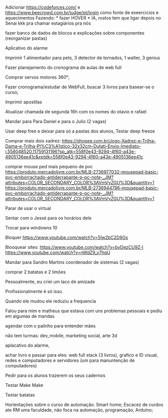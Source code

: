 Adicionar https://codeforces.com/ e https://www.beecrowd.com.br/judge/pt/login como fonte de exeercicios e aquecimentos
Fazendo:
	* fazer HOVER
	* IA, rostos
tem que ligar depois no Senai kkk pra chamar estagiários pra nós

fazer banco de dados de blocos e explicações  sobre componentes (reorganizar pastas)

Aplicativo do alarme

Imprimir 1 alimentador para pets, 3 detector de tornados, 1 walter, 3 genius

Fazer planejamento do cronograma de aulas de web full

Comprar servos motores 360°;

Fazer cronograma/estudar de WebFull, buscar 3 livros para basear-se o curso; 

Imprimir apostilas

Atualizar chamada de segunda 16h com os nomes do otavio e rafael

Mandar para Para Daniel e para o Julio (2 vagas)

Usar deep free e deixar para só a pastas dos alunos, Testar deep freeze	

Comprar mais dois xadrez: https://shopee.com.br/Jogo-Xadrez-e-Trilha-Dama-e-Trilha-Pl%C3%A1stico-32x32cm-Dutati-Envio-Imediato-i.558048520.11759131196?sp_atk=558f0e43-9294-4f60-a43e-4905136ee41c&xptdk=558f0e43-9294-4f60-a43e-4905136ee41c

comprar mouse ped mais pequeno de pvc
	https://produto.mercadolivre.com.br/MLB-2736977032-mousepad-basic-pvc-emborrachado-antiderrapante-p-pc-note-_JM?attributes=COLOR_SECONDARY_COLOR%3AVmVyZGU%3D&quantity=1
	https://produto.mercadolivre.com.br/MLB-2736944786-mousepad-basic-pvc-emborrachado-antiderrapante-p-pc-note-_JM?attributes=COLOR_SECONDARY_COLOR%3AVmVyZGU%3D&quantity=1

Parar de usar o virtual

Sentar com o Jessé para os horários dele

Trocar para windowns 10

Bloquer https://www.youtube.com/watch?v=5Iw2bC2D6Gs

Blooquear sites:
		https://www.youtube.com/watch?v=byDezCU9Z-I
		https://www.youtube.com/watch?v=nWdZ9_v7hqU

Mandar para Sandro Martins coordenador de sistemas (2 vagas)

comprar 2 batatas e 2 limões



Pessoalmente, eu criei um laco de amizade

Profissionalmente é só isso.

Quando ele mudou ele reduziu a frequencia

Falou para mim e matheus que estava com uns problemas pessoais e pediu em algumas de mandas

agendar com o palinho para entender mães

não tem turmas: dev_mobile, marketing social, arte 3d 

aplacativo do alarme,

achar livro e passar para eles: web full stack (3 livros), grafico e ID visual, redes e computadores e servidores (um para manuntenção de computadores)

Pedir para os alunos trazerem os seus cadernos

Testar Make Make

Testar batatas

Horientações sobre o curso de automação:
	Smart home;
 	Escacez  de curdos ate RM uma faculdade, não foca na automação, programação, Arduíno;
  	
